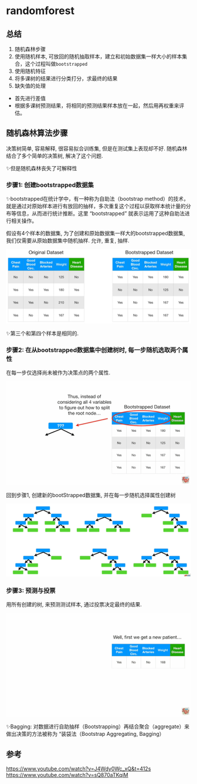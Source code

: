 # randomforest

## 总结

1. 随机森林步骤
  1. 使用随机样本, 可放回的随机抽取样本，建立和初始数据集一样大小的样本集合，这个过程叫做`bootstrapped`
  2. 使用随机特征
  3. 将多课树的结果进行分类打分，求最终的结果
2. 缺失值的处理
  - 首先进行差值
  - 根据多课树预测结果，将相同的预测结果样本放在一起，然后用再权重来评估。


## 随机森林算法步骤

决策树简单, 容易解释, 很容易拟合训练集, 但是在测试集上表现却不好. 随机森林结合了多个简单的决策树, 解决了这个问题.

✨但是随机森林丧失了可解释性

### 步骤1: 创建bootstrapped数据集

✨bootstrapped在统计学中，有一种称为自助法（bootstrap method）的技术，就是通过对原始样本进行有放回的抽样，多次重复这个过程以获取样本统计量的分布等信息，从而进行统计推断。这里 “bootstrapped” 就表示运用了这种自助法进行相关操作。


假设有4个样本的数据集, 为了创建和原始数据集一样大的bootstrapped数据集, 我们仅需要从原始数据集中随机抽样. 允许, 重复, 抽样.
 

![](./随机森林/1.png)

✨第三个和第四个样本是相同的.

### 步骤2: 在从bootstrapped数据集中创建树时, 每一步随机选取两个属性

在每一步仅选择尚未被作为决策点的两个属性.

![](./随机森林/2.gif)


回到步骤1, 创建新的bootStrapped数据集, 并在每一步随机选择属性创建树



![](./随机森林/3.png)


### 步骤3: 预测与投票

用所有创建的树, 来预测测试样本, 通过投票决定最终的结果.

![](./随机森林/4.gif)


✨Bagging: 对数据进行自助抽样（Bootstrapping）再结合聚合（aggregate）来做出决策的方法被称为 “装袋法（Bootstrap Aggregating, Bagging）


## 参考
https://www.youtube.com/watch?v=J4Wdy0Wc_xQ&t=412s
https://www.youtube.com/watch?v=sQ870aTKqiM








